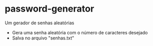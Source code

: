 # password-generator
 Um gerador de senhas aleatórias

- Gera uma senha aleatória com o número de caracteres desejado
- Salva no arquivo "senhas.txt"
